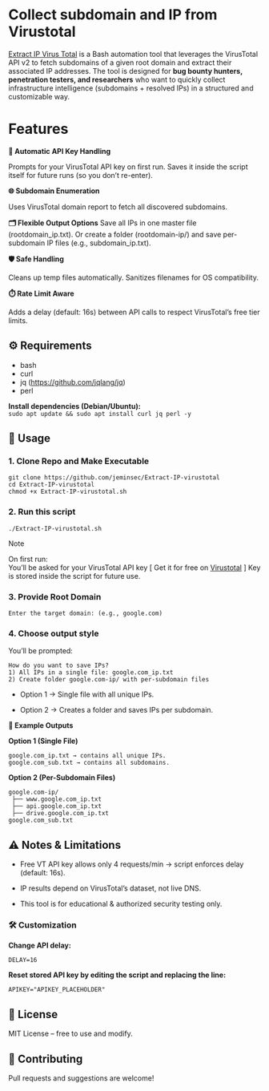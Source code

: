 # Collect subdomain and IP from Virustotal

[Extract IP Virus Total](https://github.com/jeminsec/Extract-IP-virustotal) is a Bash automation tool that leverages the VirusTotal API v2 to fetch subdomains of a given root domain and extract their associated IP addresses.
The tool is designed for **bug bounty hunters, penetration testers, and researchers** who want to quickly collect infrastructure intelligence (subdomains + resolved IPs) in a structured and customizable way.

# Features
**🔑 Automatic API Key Handling**

Prompts for your VirusTotal API key on first run.
Saves it inside the script itself for future runs (so you don’t re-enter).

**🌐 Subdomain Enumeration**

Uses VirusTotal domain report to fetch all discovered subdomains.

**🗂️ Flexible Output Options**
Save all IPs in one master file (rootdomain_ip.txt).
Or create a folder (rootdomain-ip/) and save per-subdomain IP files (e.g., subdomain_ip.txt).

**🛡️ Safe Handling**

Cleans up temp files automatically.
Sanitizes filenames for OS compatibility.

**⏱️ Rate Limit Aware**

Adds a delay (default: 16s) between API calls to respect VirusTotal’s free tier limits.


## ⚙️ Requirements

- bash  
- curl    
- jq (https://github.com/jqlang/jq)  
- perl

**Install dependencies (Debian/Ubuntu):**  
``` sudo apt update && sudo apt install curl jq perl -y ```

## 🚀 Usage
### 1. Clone Repo and Make Executable
```
git clone https://github.com/jeminsec/Extract-IP-virustotal
cd Extract-IP-virustotal 
chmod +x Extract-IP-virustotal.sh
```

### 2. Run this script
```
./Extract-IP-virustotal.sh
```

> [!NOTE]
> On first run:  
> You’ll be asked for your VirusTotal API key [ Get it for free on [Virustotal](https://www.virustotal.com/) ]
> Key is stored inside the script for future use.

### 3. Provide Root Domain
```
Enter the target domain: (e.g., google.com)
```

### 4. Choose output style
You’ll be prompted:
```
How do you want to save IPs?
1) All IPs in a single file: google.com_ip.txt
2) Create folder google.com-ip/ with per-subdomain files
```
- Option 1 → Single file with all unique IPs.  
* Option 2 → Creates a folder and saves IPs per subdomain.

**📂 Example Outputs**  

**Option 1 (Single File)**
```
google.com_ip.txt → contains all unique IPs.
google.com_sub.txt → contains all subdomains.
```

**Option 2 (Per-Subdomain Files)**
```
google.com-ip/
 ├── www.google.com_ip.txt
 ├── api.google.com_ip.txt
 ├── drive.google.com_ip.txt
google.com_sub.txt

```

## ⚠️ Notes & Limitations
- Free VT API key allows only 4 requests/min → script enforces delay (default: 16s).  
* IP results depend on VirusTotal’s dataset, not live DNS.  
+ This tool is for educational & authorized security testing only.

### 🛠️ Customization

 **Change API delay:**
 ```
 DELAY=16
 ```
 **Reset stored API key by editing the script and replacing the line:**
 ```
 APIKEY="APIKEY_PLACEHOLDER"
 ```

## 📜 License
MIT License – free to use and modify.

## 🤝 Contributing
Pull requests and suggestions are welcome!
